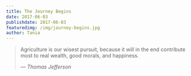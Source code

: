 ```yaml
---
title: The Journey Begins
date: 2017-06-03
publishdate: 2017-06-03
featuredimg: /img/journey-begins.jpg
author: Tania
---
```


> Agriculture is our wisest pursuit, because it will in the end contribute most to real wealth, good morals, and happiness.
>
> &mdash; <cite>Thomas Jefferson</cite>